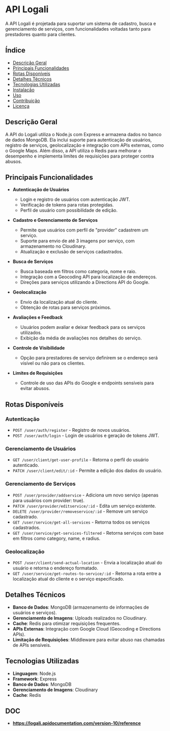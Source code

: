 # API Logali

A API Logali é projetada para suportar um sistema de cadastro, busca e gerenciamento de serviços, com funcionalidades voltadas tanto para prestadores quanto para clientes.

## Índice

- [Descrição Geral](#descrição-geral)
- [Principais Funcionalidades](#principais-funcionalidades)
- [Rotas Disponíveis](#rotas-disponíveis)
- [Detalhes Técnicos](#detalhes-técnicos)
- [Tecnologias Utilizadas](#tecnologias-utilizadas)
- [Instalação](#instalação)
- [Uso](#uso)
- [Contribuição](#contribuição)
- [Licença](#licença)

## Descrição Geral

A API do Logali utiliza o Node.js com Express e armazena dados no banco de dados MongoDB. Ela inclui suporte para autenticação de usuários, registro de serviços, geolocalização e integração com APIs externas, como o Google Maps. Além disso, a API utiliza o Redis para melhorar o desempenho e implementa limites de requisições para proteger contra abusos.

## Principais Funcionalidades

- **Autenticação de Usuários**
  - Login e registro de usuários com autenticação JWT.
  - Verificação de tokens para rotas protegidas.
  - Perfil de usuário com possibilidade de edição.

- **Cadastro e Gerenciamento de Serviços**
  - Permite que usuários com perfil de "provider" cadastrem um serviço.
  - Suporte para envio de até 3 imagens por serviço, com armazenamento no Cloudinary.
  - Atualização e exclusão de serviços cadastrados.

- **Busca de Serviços**
  - Busca baseada em filtros como categoria, nome e raio.
  - Integração com a Geocoding API para localização de endereços.
  - Direções para serviços utilizando a Directions API do Google.

- **Geolocalização**
  - Envio da localização atual do cliente.
  - Obtenção de rotas para serviços próximos.

- **Avaliações e Feedback**
  - Usuários podem avaliar e deixar feedback para os serviços utilizados.
  - Exibição da média de avaliações nos detalhes do serviço.

- **Controle de Visibilidade**
  - Opção para prestadores de serviço definirem se o endereço será visível ou não para os clientes.

- **Limites de Requisições**
  - Controle de uso das APIs do Google e endpoints sensíveis para evitar abusos.

## Rotas Disponíveis

### Autenticação
- `POST /user/auth/register` - Registro de novos usuários.
- `POST /user/auth/login` - Login de usuários e geração de tokens JWT.

### Gerenciamento de Usuários
- `GET /user/client/get-user-profile` - Retorna o perfil do usuário autenticado.
- `PATCH /user/client/edit/:id` - Permite a edição dos dados do usuário.

### Gerenciamento de Serviços
- `POST /user/provider/addservice` - Adiciona um novo serviço (apenas para usuários com provider: true).
- `PATCH /user/provider/editservice/:id` - Edita um serviço existente.
- `DELETE /user/provider/removeservice/:id` - Remove um serviço cadastrado.
- `GET /user/service/get-all-services` - Retorna todos os serviços cadastrados.
- `GET /user/service/get-services-filtered` - Retorna serviços com base em filtros como category, name, e radius.

### Geolocalização
- `POST /user/client/send-actual-location` - Envia a localização atual do usuário e retorna o endereço formatado.
- `GET /user/service/get-routes-to-service/:id` - Retorna a rota entre a localização atual do cliente e o serviço especificado.

## Detalhes Técnicos

- **Banco de Dados**: MongoDB (armazenamento de informações de usuários e serviços).
- **Gerenciamento de Imagens**: Uploads realizados no Cloudinary.
- **Cache**: Redis para otimizar requisições frequentes.
- **APIs Externas**: Integração com Google Cloud (Geocoding e Directions APIs).
- **Limitação de Requisições**: Middleware para evitar abuso nas chamadas de APIs sensíveis.

## Tecnologias Utilizadas

- **Linguagem**: Node.js
- **Framework**: Express
- **Banco de Dados**: MongoDB
- **Gerenciamento de Imagens**: Cloudinary
- **Cache**: Redis

## DOC
 - **https://logali.apidocumentation.com/version-10/reference**
